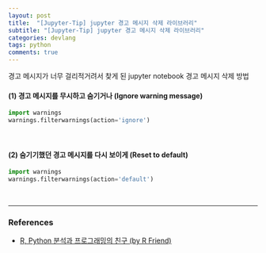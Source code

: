 ```yaml
---
layout: post
title:  "[Jupyter-Tip] jupyter 경고 메시지 삭제 라이브러리"
subtitle: "[Jupyter-Tip] jupyter 경고 메시지 삭제 라이브러리"
categories: devlang
tags: python
comments: true
---
```

경고 메시지가 너무 걸리적거려서 찾게 된 jupyter notebook 경고 메시지 삭제 방법

#### (1) 경고 메시지를 무시하고 숨기거나 (Ignore warning message)

```python
import warnings
warnings.filterwarnings(action='ignore')
```

<br>

#### (2) 숨기기했던 경고 메시지를 다시 보이게 (Reset to default)

```python
import warnings
warnings.filterwarnings(action='default')
```
  
  <br>
  
 ---

### References
- [R, Python 분석과 프로그래밍의 친구 (by R Friend)](https://rfriend.tistory.com/346) 
  

